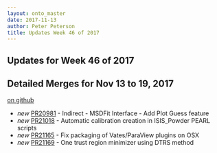```yaml
---
layout: onto_master
date: 2017-11-13
author: Peter Peterson
title: Updates Week 46 of 2017
---
```

Updates for Week 46 of 2017
---------------------------

Detailed Merges for Nov 13 to 19, 2017
--------------------------------------
[on github](https://github.com/mantidproject/mantid/pulls?q=is%3Apr+merged%3A2017-11-14..2017-11-19)

* *new* [PR20981](https://github.com/mantidproject/mantid/pull/20981) - Indirect - MSDFit Interface - Add Plot Guess feature
* *new* [PR21018](https://github.com/mantidproject/mantid/pull/21018) - Automatic calibration creation in ISIS_Powder PEARL scripts
* *new* [PR21165](https://github.com/mantidproject/mantid/pull/21165) - Fix packaging of Vates/ParaView plugins on OSX
* *new* [PR21169](https://github.com/mantidproject/mantid/pull/21169) - One trust region minimizer using DTRS method
